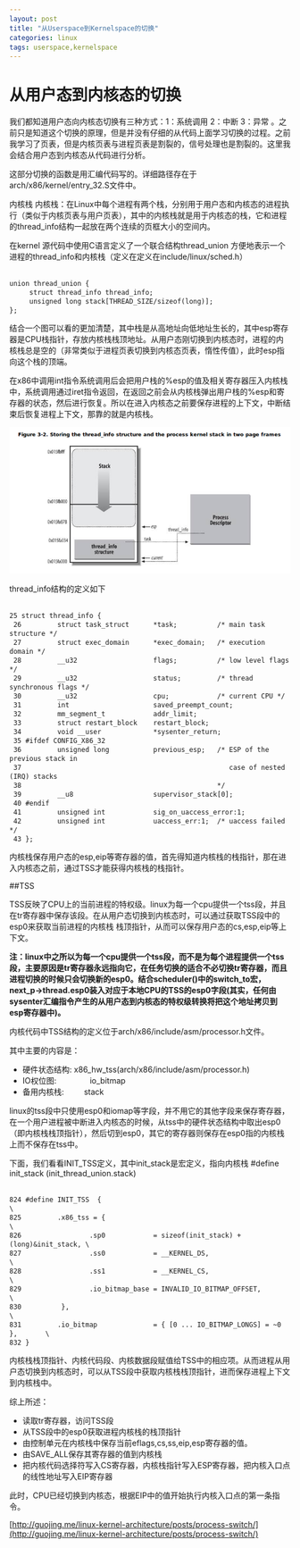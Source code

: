 ```yaml
---
layout: post
title: "从Userspace到Kernelspace的切换"
categories: linux
tags: userspace,kernelspace
---
```

从用户态到内核态的切换
=====================
我们都知道用户态向内核态切换有三种方式：1：系统调用 2：中断  3：异常 。之前只是知道这个切换的原理，但是并没有仔细的从代码上面学习切换的过程。之前我学习了页表，但是内核页表与进程页表是割裂的，信号处理也是割裂的。这里我会结合用户态到内核态从代码进行分析。

这部分切换的函数是用汇编代码写的。详细路径存在于arch/x86/kernel/entry_32.S文件中。

内核栈
内核栈：在Linux中每个进程有两个栈，分别用于用户态和内核态的进程执行（类似于内核页表与用户页表），其中的内核栈就是用于内核态的栈，它和进程的thread_info结构一起放在两个连续的页框大小的空间内。

在kernel 源代码中使用C语言定义了一个联合结构thread_union 方便地表示一个进程的thread_info和内核栈（定义在定义在include/linux/sched.h）

<pre><code>
union thread_union {
     struct thread_info thread_info;
     unsigned long stack[THREAD_SIZE/sizeof(long)];
};
</code></pre>

结合一个图可以看的更加清楚，其中栈是从高地址向低地址生长的，其中esp寄存器是CPU栈指针，存放内核栈栈顶地址。从用户态刚切换到内核态时，进程的内核栈总是空的（非常类似于进程页表切换到内核态页表，惰性传值），此时esp指向这个栈的顶端。

在x86中调用int指令系统调用后会把用户栈的%esp的值及相关寄存器压入内核栈中，系统调用通过iret指令返回，在返回之前会从内核栈弹出用户栈的%esp和寄存器的状态，然后进行恢复。所以在进入内核态之前要保存进程的上下文，中断结束后恢复进程上下文，那靠的就是内核栈。

![](/assets/pic/Screenshot1.png)

thread_info结构的定义如下

<pre><code>
25 struct thread_info {
 26         struct task_struct      *task;          /* main task structure */
 27         struct exec_domain      *exec_domain;   /* execution domain */
 28         __u32                   flags;          /* low level flags */
 29         __u32                   status;         /* thread synchronous flags */
 30         __u32                   cpu;            /* current CPU */
 31         int                     saved_preempt_count;
 32         mm_segment_t            addr_limit;
 33         struct restart_block    restart_block;
 34         void __user             *sysenter_return;
 35 #ifdef CONFIG_X86_32
 36         unsigned long           previous_esp;   /* ESP of the previous stack in
 37                                                    case of nested (IRQ) stacks
 38                                                 */
 39         __u8                    supervisor_stack[0];
 40 #endif
 41         unsigned int            sig_on_uaccess_error:1;
 42         unsigned int            uaccess_err:1;  /* uaccess failed */
 43 };
</code></pre>

内核栈保存用户态的esp,eip等寄存器的值，首先得知道内核栈的栈指针，那在进入内核态之前，通过TSS才能获得内核栈的栈指针。

##TSS

TSS反映了CPU上的当前进程的特权级。linux为每一个cpu提供一个tss段，并且在tr寄存器中保存该段。在从用户态切换到内核态时，可以通过获取TSS段中的esp0来获取当前进程的内核栈 栈顶指针，从而可以保存用户态的cs,esp,eip等上下文。

__注：linux中之所以为每一个cpu提供一个tss段，而不是为每个进程提供一个tss段，主要原因是tr寄存器永远指向它，在任务切换的适合不必切换tr寄存器，而且进程切换的时候只会切换新的esp0。结合scheduler()中的switch_to宏，next_p->thread.esp0装入对应于本地CPU的TSS的esp0字段(其实，任何由sysenter汇编指令产生的从用户态到内核态的特权级转换将把这个地址拷贝到esp寄存器中)。__

内核代码中TSS结构的定义位于arch/x86/include/asm/processor.h文件。

其中主要的内容是：

* 硬件状态结构:          x86_hw_tss(arch/x86/include/asm/processor.h)
* IO权位图: 　　　　io_bitmap
* 备用内核栈: 　　     stack

linux的tss段中只使用esp0和iomap等字段，并不用它的其他字段来保存寄存器，在一个用户进程被中断进入内核态的时候，从tss中的硬件状态结构中取出esp0（即内核栈栈顶指针），然后切到esp0，其它的寄存器则保存在esp0指的内核栈上而不保存在tss中。

下面，我们看看INIT_TSS定义，其中init_stack是宏定义，指向内核栈 #define init_stack (init_thread_union.stack)

<pre><code>
824 #define INIT_TSS  {                                                       \
825         .x86_tss = {                                                      \
826                 .sp0            = sizeof(init_stack) + (long)&init_stack, \
827                 .ss0            = __KERNEL_DS,                            \
828                 .ss1            = __KERNEL_CS,                            \
829                 .io_bitmap_base = INVALID_IO_BITMAP_OFFSET,               \
830          },                                                               \
831         .io_bitmap              = { [0 ... IO_BITMAP_LONGS] = ~0 },       \
832 }
</code></pre>

内核栈栈顶指针、内核代码段、内核数据段赋值给TSS中的相应项。从而进程从用户态切换到内核态时，可以从TSS段中获取内核栈栈顶指针，进而保存进程上下文到内核栈中。

 

综上所述：

* 读取tr寄存器，访问TSS段
* 从TSS段中的esp0获取进程内核栈的栈顶指针
* 由控制单元在内核栈中保存当前eflags,cs,ss,eip,esp寄存器的值。
* 由SAVE_ALL保存其寄存器的值到内核栈
* 把内核代码选择符写入CS寄存器，内核栈指针写入ESP寄存器，把内核入口点           的线性地址写入EIP寄存器

此时，CPU已经切换到内核态，根据EIP中的值开始执行内核入口点的第一条指令。

 

[http://guojing.me/linux-kernel-architecture/posts/process-switch/](http://guojing.me/linux-kernel-architecture/posts/process-switch/)